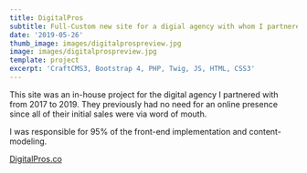 ```yaml
---
title: DigitalPros
subtitle: Full-Custom new site for a digial agency with whom I partnered.
date: '2019-05-26'
thumb_image: images/digitalprospreview.jpg
image: images/digitalprospreview.jpg
template: project
excerpt: 'CraftCMS3, Bootstrap 4, PHP, Twig, JS, HTML, CSS3'
---
```

This site was an in-house project for the digital agency I partnered with from 2017 to 2019. They previously had no need for an online presence since all of their initial sales were via word of mouth. 

I was responsible for 95% of the front-end implementation and content-modeling. 

[DigitalPros.co](https://DigitalPros.co)